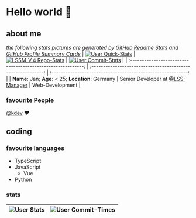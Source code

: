 # Hello world 💚

## about me
*the following stats pictures are generated by [GitHub Readme Stats](https://github.com/anuraghazra/github-readme-stats) and [GitHub Profile Summary Cards](https://github.com/vn7n24fzkq/github-profile-summary-cards)*
| [![User Quick-Stats](http://github-profile-summary-cards.vercel.app/api/cards/stats?username=jxn-30&theme=moonlight)](https://github.com/jxn-30) | [![LSSM-V.4 Repo-Stats](https://github-readme-stats.vercel.app/api/pin?username=LSS-Manager&repo=LSSM-V.4&theme=vue-dark&show_owner=true)](https://github.com/LSS-Manager/LSSM-V.4) | [![User Commit-Stats](http://github-profile-summary-cards.vercel.app/api/cards/most-commit-language?username=jxn-30&theme=moonlight)](https://github.com/jxn-30) |
| :----------------------------------------------------------: | :----------------------------------------------------------: | :----------------------------------------------------------: |
|     **Name**: Jan; **Age**: < 25; **Location**: Germany      | Senior Developer at [@LSS-Manager](https://github.com/LSS-Manager/) |                       Web-Development                        |

### favourite People
[@kdev](https://github.com/kdev) ❤️

## coding

### favourite languages

* TypeScript
* JavaScript
    * Vue
* Python

### stats
| ![User Stats](http://github-profile-summary-cards.vercel.app/api/cards/profile-details?username=jxn-30&theme=moonlight) | ![User Commit-Times](http://github-profile-summary-cards.vercel.app/api/cards/productive-time?username=jxn-30&theme=moonlight&utcOffset=2) |
|:-----------------------------------------------------------------------------------------------------------------------:|:------------------------------------------------------------------------------------------------------------------------------------------:|
